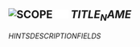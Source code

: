 ## ![$SCOPE$](../.gitbook/assets/$SCOPE$.png) ![Base](../.gitbook/assets/base.png) $TITLE_NAME$
$HINTS$$DESCRIPTION$$FIELDS$